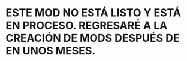 #  ESTE MOD NO ESTÁ LISTO Y ESTÁ EN PROCESO. REGRESARÉ A LA CREACIÓN DE MODS DESPUÉS DE EN UNOS MESES.

